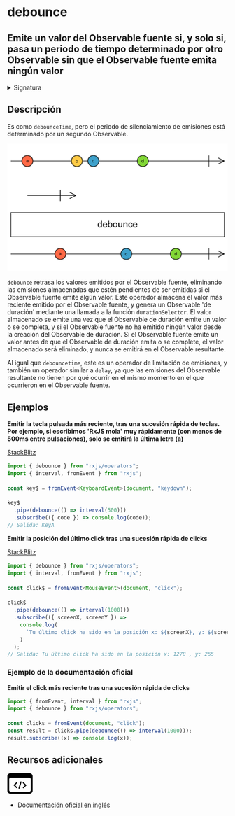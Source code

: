 # debounce

<h2 class="subtitle"> Emite un valor del Observable fuente si, y solo si, pasa un periodo de tiempo determinado por otro Observable sin que el Observable fuente emita ningún valor
</h2>

<details>
<summary>Signatura</summary>

### Firma

`debounce<T>(durationSelector: (value: T) => SubscribableOrPromise<any>): MonoTypeOperatorFunction<T>`

### Parámetros

<table>
<tr><td>durationSelector</td><td>Una función que recibe un valor del Observable fuente para calcular la duración del <i>timeout</i> para cada valor de la fuente, retornado en forma de Observable o Promesa.</td></tr>
</table>

### Retorna

`MonoTypeOperatorFunction<T>`: Un Observable que retrasa las emisiones del Observable fuente durante un periodo de tiempo determinado por el Observable retornado por `durationSelector`. Es posible que algunos valores se pierdan si se producen demasiado frecuentemente.

</details>

## Descripción

Es como `debounceTime`, pero el periodo de silenciamiento de emisiones está determinado por un segundo Observable.

<img src="assets/images/marble-diagrams/filtering/debounce.png" alt="Diagrama de canicas del operador debounce">

<!-- TODO Revise translation -->

`debounce` retrasa los valores emitidos por el Observable fuente, eliminando las emisiones almacenadas que estén pendientes de ser emitidas si el Observable fuente emite algún valor. Este operador almacena el valor más reciente emitido por el Observable fuente, y genera un Observable 'de duración' mediante una llamada a la función `durationSelector`. El valor almacenado se emite una vez que el Observable de duración emite un valor o se completa, y si el Observable fuente no ha emitido ningún valor desde la creación del Observable de duración. Si el Observable fuente emite un valor antes de que el Observable de duración emita o se complete, el valor almacenado será eliminado, y nunca se emitirá en el Observable resultante.

Al igual que `debouncetime`, este es un operador de limitación de emisiones, y también un operador similar a `delay`, ya que las emisiones del Observable resultante no tienen por qué ocurrir en el mismo momento en el que ocurrieron en el Observable fuente.

## Ejemplos

**Emitir la tecla pulsada más reciente, tras una sucesión rápida de teclas. Por ejemplo, si escribimos 'RxJS mola' muy rápidamente (con menos de 500ms entre pulsaciones), solo se emitirá la última letra (a)**

<a target="_blank" href="https://stackblitz.com/edit/rxjs-debounce-1?file=index.ts">StackBlitz</a>

```typescript
import { debounce } from "rxjs/operators";
import { interval, fromEvent } from "rxjs";

const key$ = fromEvent<KeyboardEvent>(document, "keydown");

key$
  .pipe(debounce(() => interval(500)))
  .subscribe(({ code }) => console.log(code));
// Salida: KeyA
```

**Emitir la posición del último click tras una sucesión rápida de clicks**

<a target="_blank" href="https://stackblitz.com/edit/rxjs-debounce-2?file=index.ts">StackBlitz</a>

```typescript
import { debounce } from "rxjs/operators";
import { interval, fromEvent } from "rxjs";

const click$ = fromEvent<MouseEvent>(document, "click");

click$
  .pipe(debounce(() => interval(1000)))
  .subscribe(({ screenX, screenY }) =>
    console.log(
      `Tu último click ha sido en la posición x: ${screenX}, y: ${screenY}`
    )
  );
// Salida: Tu último click ha sido en la posición x: 1278 , y: 265
```

### Ejemplo de la documentación oficial

**Emitir el click más reciente tras una sucesión rápida de clicks**

```javascript
import { fromEvent, interval } from "rxjs";
import { debounce } from "rxjs/operators";

const clicks = fromEvent(document, "click");
const result = clicks.pipe(debounce(() => interval(1000)));
result.subscribe((x) => console.log(x));
```

<div class="additional-section">

## Recursos adicionales

<a target="_blank" href="https://github.com/ReactiveX/rxjs/blob/master/src/internal/operators/debounce.ts">
<img src="assets/icons/source-code.png" alt="Source code">
</a>
</div>

- <a target="_blank" href="https://rxjs.dev/api/operators/debounce">Documentación oficial en inglés</a>
